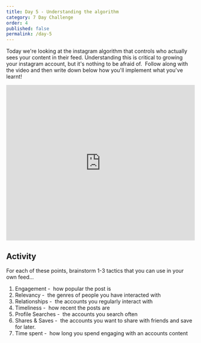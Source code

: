 ```yaml
---
title: Day 5 - Understanding the algorithm
category: 7 Day Challenge
order: 4
published: false
permalink: /day-5
---
```


Today we're looking at the instagram algorithm that controls who actually sees your content in their feed. Understanding this is critical to growing your instagram account, but it's nothing to be afraid of. &nbsp;Follow along with the video and then write down below how you'll implement what you've learnt\!&nbsp;

<div class="cms-embed" data-cms-embed="PGlmcmFtZSB3aWR0aD0iMTAwJSIgaGVpZ2h0PSI0MTUiIHNyYz0iaHR0cHM6Ly93d3cueW91dHViZS5jb20vZW1iZWQvbVZKMklKT1ZEYXciIGZyYW1lYm9yZGVyPSIwIiBhbGxvdz0iYWNjZWxlcm9tZXRlcjsgYXV0b3BsYXk7IGVuY3J5cHRlZC1tZWRpYTsgZ3lyb3Njb3BlOyBwaWN0dXJlLWluLXBpY3R1cmUiIGFsbG93ZnVsbHNjcmVlbj48L2lmcmFtZT4K"><iframe width="100%" height="415" src="https://www.youtube.com/embed/mVJ2IJOVDaw" frameborder="0" allow="accelerometer; autoplay; encrypted-media; gyroscope; picture-in-picture" allowfullscreen=""></iframe></div>

## Activity&nbsp;

For each of these points, brainstorm 1-3 tactics that you can use in your own feed...

1. Engagement -&nbsp; how popular the post is
2. Relevancy -&nbsp; the genres of people you have interacted with
3. Relationships -&nbsp; the accounts you regularly interact with
4. Timeliness -&nbsp; how recent the posts are
5. Profile Searches -&nbsp; the accounts you search often
6. Shares & Saves -&nbsp; the accounts you want to share with friends and save for later.
7. Time spent -&nbsp; how long you spend engaging with an accounts content
